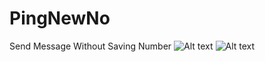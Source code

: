 # PingNewNo
Send Message Without Saving Number
![Alt text](PingNewNo/src/ScreenShots/Screen1.jpeg?raw=true "Optional Title")
![Alt text](PingNewNo/src/ScreenShots/Screen2.jpeg?raw=true "Optional Title")
